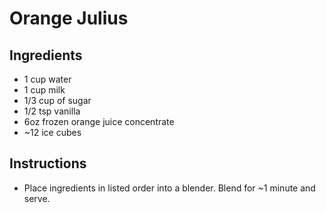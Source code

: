 # Orange Julius

## Ingredients
* 1 cup water
* 1 cup milk
* 1/3 cup of sugar
* 1/2 tsp vanilla
* 6oz frozen orange juice concentrate
* ~12 ice cubes

## Instructions
* Place ingredients in listed order into a blender. Blend for ~1 minute and serve.
